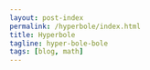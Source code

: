 ```yaml
---
layout: post-index
permalink: /hyperbole/index.html
title: Hyperbole
tagline: hyper-bole-bole
tags: [blog, math]
---
```

